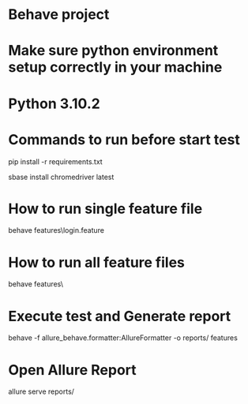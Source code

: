 # Behave project

# Make sure python environment setup correctly in your machine
# Python 3.10.2

# Commands to run before start test
pip install -r requirements.txt

sbase install chromedriver latest

# How to run single feature file
behave features\login.feature 

# How to run all feature files
behave features\

# Execute test and Generate report
behave -f allure_behave.formatter:AllureFormatter -o reports/ features

# Open Allure Report
allure serve reports/
